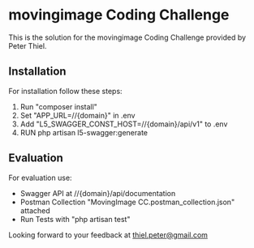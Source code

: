 # movingimage Coding Challenge

This is the solution for the movingimage Coding Challenge provided by Peter Thiel.

## Installation

For installation follow these steps:

1. Run "composer install"
2. Set "APP_URL=//{domain}" in .env
3. Add "L5_SWAGGER_CONST_HOST=//{domain}/api/v1" to .env
4. RUN php artisan l5-swagger:generate

## Evaluation

For evaluation use:

- Swagger API at //{domain}/api/documentation
- Postman Collection "MovingImage CC.postman_collection.json" attached
- Run Tests with "php artisan test"

Looking forward to your feedback at thiel.peter@gmail.com
